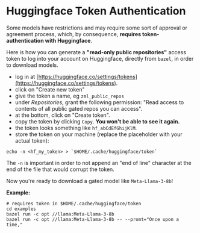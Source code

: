 
# Huggingface Token Authentication

Some models have restrictions and may require some sort of approval or
agreement process, which, by consequence, **requires token-authentication with
Huggingface**.

Here is how you can generate a **"read-only public repositories"** access token
to log into your account on Huggingface, directly from `bazel`, in order to
download models.

* log in at [https://huggingface.co/settings/tokens](https://huggingface.co/settings/tokens).
* click on "Create new token"
* give the token a name, eg `zml_public_repos`
* under _Repositories_, grant the following permission: "Read access to
  contents of all public gated repos you can access".
* at the bottom, click on "Create token".
* copy the token by clicking `Copy`. **You won't be able to see it again.**
* the token looks something like `hf_abCdEfGhijKlM`.
* store the token on your machine (replace the placeholder with your actual
  token):

```
echo -n <hf_my_token> > `$HOME/.cache/huggingface/token`
```

The `-n` is important in order to not append an "end of line" character at the
end of the file that would corrupt the token.

Now you're ready to download a gated model like `Meta-Llama-3-8b`!

**Example:**

```
# requires token in $HOME/.cache/huggingface/token
cd examples
bazel run -c opt //llama:Meta-Llama-3-8b
bazel run -c opt //llama:Meta-Llama-3-8b -- --promt="Once upon a time,"
```


